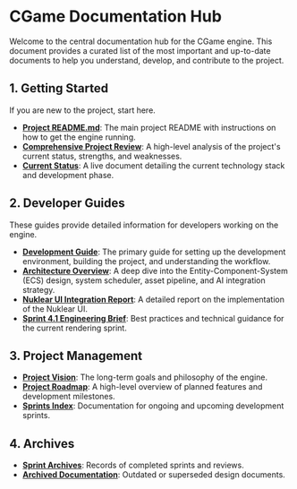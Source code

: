 # CGame Documentation Hub

Welcome to the central documentation hub for the CGame engine. This document provides a curated list of the most important and up-to-date documents to help you understand, develop, and contribute to the project.

## 1. Getting Started

If you are new to the project, start here.

- **[Project README.md](../../README.md)**: The main project README with instructions on how to get the engine running.
- **[Comprehensive Project Review](./project/COMPREHENSIVE_PROJECT_REVIEW.md)**: A high-level analysis of the project's current status, strengths, and weaknesses.
- **[Current Status](./project/CURRENT_STATUS.md)**: A live document detailing the current technology stack and development phase.

## 2. Developer Guides

These guides provide detailed information for developers working on the engine.

- **[Development Guide](./guides/development/DEVELOPMENT_GUIDE.md)**: The primary guide for setting up the development environment, building the project, and understanding the workflow.
- **[Architecture Overview](./guides/architecture/OVERVIEW.md)**: A deep dive into the Entity-Component-System (ECS) design, system scheduler, asset pipeline, and AI integration strategy.
- **[Nuklear UI Integration Report](./engineering/NUKLEAR_INTEGRATION_REPORT.md)**: A detailed report on the implementation of the Nuklear UI.
- **[Sprint 4.1 Engineering Brief](./engineering/SPRINT_4.1_ENGINEERING_BRIEF.md)**: Best practices and technical guidance for the current rendering sprint.

## 3. Project Management

- **[Project Vision](./project/VISION.md)**: The long-term goals and philosophy of the engine.
- **[Project Roadmap](./project/ROADMAP.md)**: A high-level overview of planned features and development milestones.
- **[Sprints Index](./sprints/README.md)**: Documentation for ongoing and upcoming development sprints.

## 4. Archives

- **[Sprint Archives](./sprints/archives/)**: Records of completed sprints and reviews.
- **[Archived Documentation](./archive/)**: Outdated or superseded design documents.
